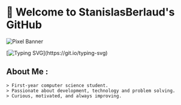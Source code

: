 # 👾 Welcome to StanislasBerlaud's GitHub

![Pixel Banner](https://media.giphy.com/media/3o7TKxohZzQJZZ1Ekw/giphy.gif)

[![Typing SVG](https://readme-typing-svg.herokuapp.com?color=00FF00&lines=Welcome+to+my+Pixel+World;Computer+Science+Student;Always+Learning+Something+New...)](https://git.io/typing-svg)

## About Me :

```plaintext
> First-year computer science student.
> Passionate about development, technology and problem solving.
> Curious, motivated, and always improving.
